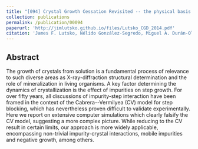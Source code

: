 ```yaml
---
title: "[094] Crystal Growth Cessation Revisited -- the physical basis of step pinning"
collection: publications
permalink: /publication/00094
paperurl: 'http://jimlutsko.github.io/files/Lutsko_CGD_2014.pdf'
citation: 'James F. Lutsko, Nélido González-Segredo, Miguel A. Durán-Olivencia, Dominique Maes, Alexander E.S. Van Driessche, and Mike Sleutel, &quot;Crystal Growth Cessation Revisited -- the physical basis of step pinning&quot;, <i>Crystal Growth and Design</i>, <strong>14</strong>, 6129 (2014)'
---
```

Abstract
---
The growth of crystals from solution is a fundamental process of relevance to such diverse areas as X-ray-diffraction structural determination and the role of mineralization in living organisms. A key factor determining the dynamics of crystallization is the effect of impurities on step growth. For over fifty years, all discussions of impurity-step interaction have been framed in the context of the Cabrera--Vermilyea (CV) model for step blocking, which has nevertheless proven difficult to validate experimentally. Here we report on extensive computer simulations which clearly falsify the CV model, suggesting a more complex picture. While reducing to the CV result in certain limits, our approach is more widely applicable, encompassing non-trivial impurity-crystal interactions, mobile impurities and negative growth, among others.
